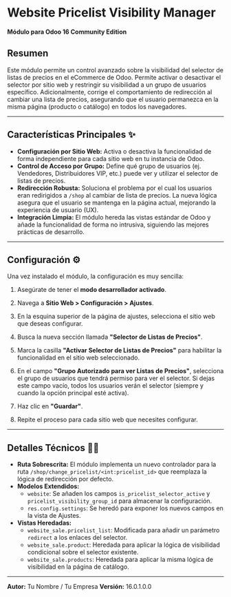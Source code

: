 # Website Pricelist Visibility Manager

**Módulo para Odoo 16 Community Edition**

## Resumen

Este módulo permite un control avanzado sobre la visibilidad del selector de listas de precios en el eCommerce de Odoo. Permite activar o desactivar el selector por sitio web y restringir su visibilidad a un grupo de usuarios específico. Adicionalmente, corrige el comportamiento de redirección al cambiar una lista de precios, asegurando que el usuario permanezca en la misma página (producto o catálogo) en todos los navegadores.

---

## Características Principales ✨

* **Configuración por Sitio Web:** Activa o desactiva la funcionalidad de forma independiente para cada sitio web en tu instancia de Odoo.
* **Control de Acceso por Grupo:** Define qué grupo de usuarios (ej. Vendedores, Distribuidores VIP, etc.) puede ver y utilizar el selector de listas de precios.
* **Redirección Robusta:** Soluciona el problema por el cual los usuarios eran redirigidos a `/shop` al cambiar de lista de precios. La nueva lógica asegura que el usuario se mantenga en la página actual, mejorando la experiencia de usuario (UX).
* **Integración Limpia:** El módulo hereda las vistas estándar de Odoo y añade la funcionalidad de forma no intrusiva, siguiendo las mejores prácticas de desarrollo.

---

## Configuración ⚙️

Una vez instalado el módulo, la configuración es muy sencilla:

1.  Asegúrate de tener el **modo desarrollador activado**.
2.  Navega a **Sitio Web > Configuración > Ajustes**.
3.  En la esquina superior de la página de ajustes, selecciona el sitio web que deseas configurar.
4.  Busca la nueva sección llamada **"Selector de Listas de Precios"**.

    

5.  Marca la casilla **"Activar Selector de Listas de Precios"** para habilitar la funcionalidad en el sitio web seleccionado.
6.  En el campo **"Grupo Autorizado para ver Listas de Precios"**, selecciona el grupo de usuarios que tendrá permiso para ver el selector. Si dejas este campo vacío, todos los usuarios verán el selector (siempre y cuando la opción principal esté activa).
7.  Haz clic en **"Guardar"**.
8.  Repite el proceso para cada sitio web que necesites configurar.

---

## Detalles Técnicos 👨‍💻

* **Ruta Sobrescrita:** El módulo implementa un nuevo controlador para la ruta `/shop/change_pricelist/<int:pricelist_id>` que reemplaza la lógica de redirección por defecto.
* **Modelos Extendidos:**
    * `website`: Se añaden los campos `is_pricelist_selector_active` y `pricelist_visibility_group_id` para almacenar la configuración.
    * `res.config.settings`: Se heredó para exponer los nuevos campos en la vista de Ajustes.
* **Vistas Heredadas:**
    * `website_sale.pricelist_list`: Modificada para añadir un parámetro `redirect` a los enlaces del selector.
    * `website_sale.product`: Heredada para aplicar la lógica de visibilidad condicional sobre el selector existente.
    * `website_sale.products`: Heredada para aplicar la misma lógica de visibilidad en la página de catálogo.

---

**Autor:** Tu Nombre / Tu Empresa
**Versión:** 16.0.1.0.0